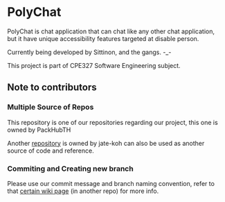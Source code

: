 # PolyChat 
PolyChat is chat application that can chat like any other chat application, but it have unique accessibility features targeted at disable person.

Currently being developed by Sittinon, and the gangs. -_-

This project is part of CPE327 Software Engineering subject.

## Note to contributors

### Multiple Source of Repos

This repository is one of our repositories regarding our project, this one is owned by PackHubTH

Another [repository](https://github.com/jate-koh/polychat) is owned by jate-koh can also be used as another source of code and reference.

### Commiting and Creating new branch

Please use our commit message and branch naming convention, refer to that [certain wiki page](https://github.com/jate-koh/polychat/wiki/Branch-Naming-or-Commit-Message-Convention) (in another repo) for more info.

